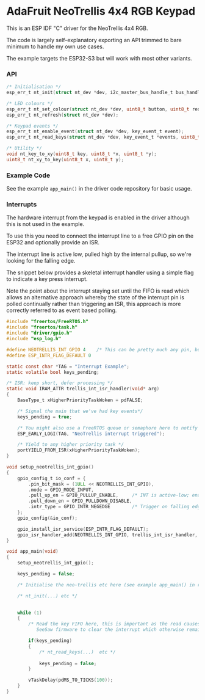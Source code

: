 # AdaFruit NeoTrellis 4x4 RGB Keypad

This is an ESP IDF "C" driver for the NeoTrellis 4x4 RGB.  

The code is largely self-explanatory exporting an API trimmed to bare minimum to handle my own use cases. 

The example targets the ESP32-S3 but will work with most other variants.

### API 

```c
/* Initialisation */
esp_err_t nt_init(struct nt_dev *dev, i2c_master_bus_handle_t bus_handle, uint8_t i2c_address);

/* LED colours */
esp_err_t nt_set_colour(struct nt_dev *dev, uint8_t button, uint8_t red, uint8_t green, uint8_t blue, uint8_t brightness);
esp_err_t nt_refresh(struct nt_dev *dev);

/* Keypad events */
esp_err_t nt_enable_event(struct nt_dev *dev, key_event_t event);
esp_err_t nt_read_keys(struct nt_dev *dev, key_event_t *events, uint8_t *count);

/* Utility */
void nt_key_to_xy(uint8_t key, uint8_t *x, uint8_t *y);
uint8_t nt_xy_to_key(uint8_t x, uint8_t y);
```
### Example Code
See the example ```app_main()``` in the driver code repository for basic usage. 

### Interrupts
The hardware interrupt from the keypad is enabled in the driver although this is not used in the example.  

To use this you need to connect the interrupt line to a free GPIO pin on the ESP32 and optionally provide an ISR.

The interrupt line is active low, pulled high by the internal pullup, so we're looking for the falling edge.

The snippet below provides a skeletal interrupt handler using a simple flag to indicate a key press interrupt.

Note the point about the interrupt staying set until the FIFO is read which allows an alternative approach whereby the state of the interrupt pin is polled continually rather than triggering an ISR, this
approach is more correctly referred to as event based polling.

```c
#include "freertos/FreeRTOS.h"
#include "freertos/task.h"
#include "driver/gpio.h"
#include "esp_log.h"

#define NEOTRELLIS_INT_GPIO 4    /* This can be pretty much any pin, but avoid the strapping pins */
#define ESP_INTR_FLAG_DEFAULT 0

static const char *TAG = "Interrupt Example";
static volatile bool keys_pending;

/* ISR: keep short, defer processing */
static void IRAM_ATTR trellis_int_isr_handler(void* arg)
{
    BaseType_t xHigherPriorityTaskWoken = pdFALSE;

    /* Signal the main that we've had key events*/
    keys_pending = true;

    /* You might also use a FreeRTOS queue or semaphore here to notify a task */
    ESP_EARLY_LOGI(TAG, "NeoTrellis interrupt triggered");

    /* Yield to any higher priority task */
    portYIELD_FROM_ISR(xHigherPriorityTaskWoken);
}

void setup_neotrellis_int_gpio()
{
    gpio_config_t io_conf = {
        .pin_bit_mask = (1ULL << NEOTRELLIS_INT_GPIO),
        .mode = GPIO_MODE_INPUT,
        .pull_up_en = GPIO_PULLUP_ENABLE,     /* INT is active-low; enable pull-up */
        .pull_down_en = GPIO_PULLDOWN_DISABLE,
        .intr_type = GPIO_INTR_NEGEDGE        /* Trigger on falling edge (HIGH → LOW) */
    };
    gpio_config(&io_conf);

    gpio_install_isr_service(ESP_INTR_FLAG_DEFAULT);
    gpio_isr_handler_add(NEOTRELLIS_INT_GPIO, trellis_int_isr_handler, NULL);    
}

void app_main(void)
{  
    setup_neotrellis_int_gpio();

    keys_pending = false;

    /* Initialise the neo-trellis etc here (see example app_main() in repo)*/

    /* nt_init(...) etc */
                

    while (1)
    {
        /* Read the key FIFO here, this is important as the read causes the
           SeeSaw firmware to clear the interrupt which otherwise remains set */

        if(keys_pending)
        {
            /* nt_read_keys(...)  etc */
            
            keys_pending = false;
        }

        vTaskDelay(pdMS_TO_TICKS(100));
    }
}
```

